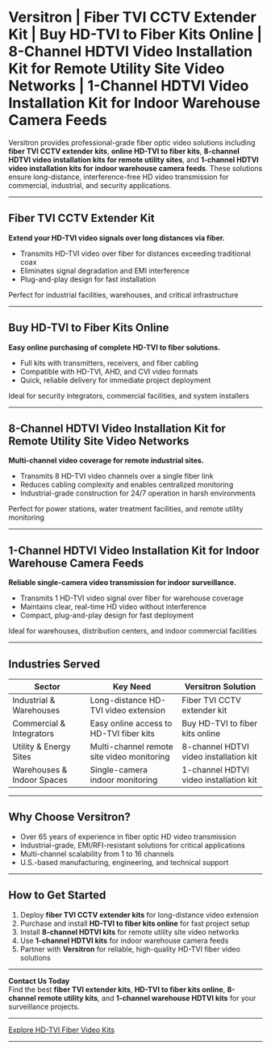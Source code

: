 # Versitron | Fiber TVI CCTV Extender Kit | Buy HD-TVI to Fiber Kits Online | 8-Channel HDTVI Video Installation Kit for Remote Utility Site Video Networks | 1-Channel HDTVI Video Installation Kit for Indoor Warehouse Camera Feeds

Versitron provides professional-grade fiber optic video solutions including **fiber TVI CCTV extender kits**, **online HD-TVI to fiber kits**, **8-channel HDTVI video installation kits for remote utility sites**, and **1-channel HDTVI video installation kits for indoor warehouse camera feeds**. These solutions ensure long-distance, interference-free HD video transmission for commercial, industrial, and security applications.

---

## Fiber TVI CCTV Extender Kit

**Extend your HD-TVI video signals over long distances via fiber.**

- Transmits HD-TVI video over fiber for distances exceeding traditional coax  
- Eliminates signal degradation and EMI interference  
- Plug-and-play design for fast installation  

Perfect for industrial facilities, warehouses, and critical infrastructure  

---

## Buy HD-TVI to Fiber Kits Online

**Easy online purchasing of complete HD-TVI to fiber solutions.**

- Full kits with transmitters, receivers, and fiber cabling  
- Compatible with HD-TVI, AHD, and CVI video formats  
- Quick, reliable delivery for immediate project deployment  

Ideal for security integrators, commercial facilities, and system installers  

---

## 8-Channel HDTVI Video Installation Kit for Remote Utility Site Video Networks

**Multi-channel video coverage for remote industrial sites.**

- Transmits 8 HD-TVI video channels over a single fiber link  
- Reduces cabling complexity and enables centralized monitoring  
- Industrial-grade construction for 24/7 operation in harsh environments  

Perfect for power stations, water treatment facilities, and remote utility monitoring  

---

## 1-Channel HDTVI Video Installation Kit for Indoor Warehouse Camera Feeds

**Reliable single-camera video transmission for indoor surveillance.**

- Transmits 1 HD-TVI video signal over fiber for warehouse coverage  
- Maintains clear, real-time HD video without interference  
- Compact, plug-and-play design for fast deployment  

Ideal for warehouses, distribution centers, and indoor commercial facilities  

---

## Industries Served

| Sector                      | Key Need                                           | Versitron Solution                                         |
|------------------------------|---------------------------------------------------|------------------------------------------------------------|
| Industrial & Warehouses      | Long-distance HD-TVI video extension             | Fiber TVI CCTV extender kit                                  |
| Commercial & Integrators     | Easy online access to HD-TVI fiber kits          | Buy HD-TVI to fiber kits online                              |
| Utility & Energy Sites       | Multi-channel remote site video monitoring       | 8-channel HDTVI video installation kit                       |
| Warehouses & Indoor Spaces   | Single-camera indoor monitoring                    | 1-channel HDTVI video installation kit                        |

---

## Why Choose Versitron?

- Over 65 years of experience in fiber optic HD video transmission  
- Industrial-grade, EMI/RFI-resistant solutions for critical applications  
- Multi-channel scalability from 1 to 16 channels  
- U.S.-based manufacturing, engineering, and technical support  

---

## How to Get Started

1. Deploy **fiber TVI CCTV extender kits** for long-distance video extension  
2. Purchase and install **HD-TVI to fiber kits online** for fast project setup  
3. Install **8-channel HDTVI kits** for remote utility site video networks  
4. Use **1-channel HDTVI kits** for indoor warehouse camera feeds  
5. Partner with **Versitron** for reliable, high-quality HD-TVI fiber video solutions  

---

**Contact Us Today**  
Find the best **fiber TVI extender kits**, **HD-TVI to fiber kits online**, **8-channel remote utility kits**, and **1-channel warehouse HDTVI kits** for your surveillance projects.  

---

[Explore HD-TVI Fiber Video Kits](https://www.versitron.com/collections/hd-tvi-video-to-fiber-installation-kits)

---
